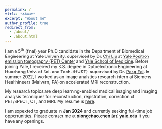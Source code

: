 ```yaml
---
permalink: /
title: "About"
excerpt: "About me"
author_profile: true
redirect_from: 
  - /about/
  - /about.html
---
```






I am a 5<sup>th</sup> (final) year Ph.D candidate in the Department of Biomedical Engineering at Yale University, supervised by Dr. [Chi Liu](https://medicine.yale.edu/profile/chi_liu/) at [Yale Positron emission tomography (PET) Center](https://medicine.yale.edu/pet/) and [Yale School of Medicine](https://medicine.yale.edu/). Before joining Yale, I received my B.S. degree in Optoelectronic Engineering at Huazhong Univ. of Sci. and Tech. (HUST), supervised by Dr. [Peng Fei](https://scholar.google.com/citations?user=gZ-U8XEAAAAJ&hl=en). In summer 2022, I worked as an image analytics research intern at Siemens Healthineers (Malvern, PA) on accelerated MRI reconstruction. 

My research topics are deep learning-enabled medical imaging and imaging analysis techniques for reconstruction, registration, correction of PET/SPECT, CT, and MRI. My resume is [here](https://xiongchaochen.github.io/cv/).

I am expexted to graduate in **Jan 2024** and currently seeking full-time job opportunities. Please contact me at **xiongchao.chen [at] yale.edu** if you have any openings. 
